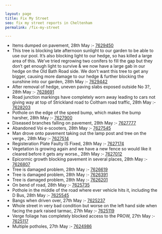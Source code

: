 ```yaml
---

layout: page
title: Fix My Street
seo: fix my street reports in Cheltenham
permalink: /fix-my-street

---
```


<!-- fix_marker starts -->

- Items dumped on pavement, 28th May :- [7629450](https://www.fixmystreet.com/report/7629450)
- This tree is blocking late afternoon sunlight to our garden to be able to use our pool. It’s also blocking light to our hedge, so has killed a large area of this. We’ve tried regrowing two conifers to fill the gap but they don’t get enough light to survive & we now have a large gab in our hedge on the Old Bath Road side. We don’t want this tree to get any bigger, causing more damage to our hedge & further blocking the sunshine into our garden, 28th May :- [7629442](https://www.fixmystreet.com/report/7629442)
- After removal of hedge, uneven paving slabs exposed outside No 3?, 28th May :- [7628691](https://www.fixmystreet.com/report/7628691)
- Road junction markings have completely worn away leading to cars not giving way at top of Strickland road to Coltham road traffic, 28th May :- [7628203](https://www.fixmystreet.com/report/7628203)
- Pothole on the edge of the speed bump, which makes the bump harsher, 28th May :- [7627900](https://www.fixmystreet.com/report/7627900)
- Diseased branches falling on pavement, 28th May :- [7627777](https://www.fixmystreet.com/report/7627777)
- Abandoned Voi e-scooters, 28th May :- [7627545](https://www.fixmystreet.com/report/7627545)
- Man drove onto pavement taking out the lamp post and tree on the verge., 28th May :- [7627514](https://www.fixmystreet.com/report/7627514)
- Registeration Plate Faulty IS Fixed, 28th May :- [7627174](https://www.fixmystreet.com/report/7627174)
- Vegetation is growing again and we have a new fence so would like it cleared before it gets any worse., 28th May :- [7627012](https://www.fixmystreet.com/report/7627012)
- Epicormic growth blocking pavement in several places, 28th May :- [7626807](https://www.fixmystreet.com/report/7626807)
- Tree is damaged problem, 28th May :- [7626619](https://www.fixmystreet.com/report/7626619)
- Tree is damaged problem, 28th May :- [7626391](https://www.fixmystreet.com/report/7626391)
- Tree is damaged problem, 28th May :- [7626201](https://www.fixmystreet.com/report/7626201)
- On bend of road, 28th May :- [7625735](https://www.fixmystreet.com/report/7625735)
- Pothole in the middle of the road where ever vehicle hits it, including the D Bus, 28th May :- [7625545](https://www.fixmystreet.com/report/7625545)
- Bangs when driven over, 27th May :- [7625237](https://www.fixmystreet.com/report/7625237)
- Whole street in very bad condition but worse on the left hand side when facing the park raised tarmac, 27th May :- [7625119](https://www.fixmystreet.com/report/7625119)
- Verge foliage has completely blocked access to the PROW, 27th May :- [7625117](https://www.fixmystreet.com/report/7625117)
- Multiple potholes, 27th May :- [7624986](https://www.fixmystreet.com/report/7624986)

<!-- fix_marker ends -->
